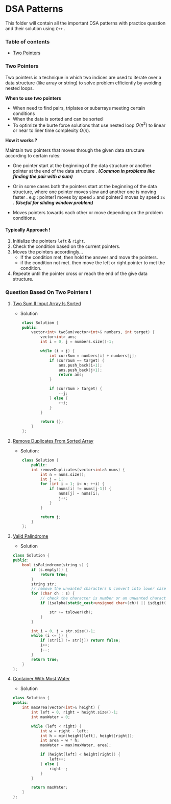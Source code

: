 # DSA Patterns  
This folder will contain all the important DSA patterns with practice question and their solution using `C++` . 

### Table of contents  

-   [Two Pointers](#two-pointers)


### Two Pointers  

Two pointers is a technique in which two indices are used to iterate over a data structure (like array or string) to solve problem efficiently by avoiding nested loops.  

**When to use two pointers**  
-   When need to find pairs, triplates or subarrays meeting certain conditions
-   When the data is sorted and can be sorted
-   To optimize the burte force solutions that use nested loop $O(n^2)$ to linear or near to liner time complexity $O(n)$.  

**How it works ?**  

Maintain two pointers that moves through the given data structure according to certain rules: 
-   One pointer start at the beginning of the data structure or another pointer at the end of the data structure . **_(Common in problems like finding the pair with a sum)_**  
-   Or in some cases both the pointers start at the beginning of the data structure, where one pointer moves slow and another one is moving faster . e.g : pointer1 moves by speed `x` and pointer2 moves by speed `2x` . ***(Useful for sliding window problem)***  

-   Moves pointers towards each other or move depending on the problem conditions.  

#### Typically Approach !  
1. Initialize the pointers `left` & `right`.
2. Check the condition based on the current pointers.
3. Moves the pointers accordingly...
    * If the condition met, then hold the answer and move the pointers.
    * if the condition not met. then move the left or right pointer to met the condition.  
4. Repeate until the pointer cross or reach the end of the give data structure.  

### Question Based On Two Pointers !

1. [Two Sum II Input Array Is Sorted](https://leetcode.com/problems/two-sum-ii-input-array-is-sorted/description/)  
    * Solution
    ```cpp
        class Solution {
        public:
            vector<int> twoSum(vector<int>& numbers, int target) {
                vector<int> ans;
                int i = 0, j = numbers.size()-1;

                while (i < j) {
                    int currSum = numbers[i] + numbers[j];
                    if (currSum == target) {
                        ans.push_back(i+1);
                        ans.push_back(j+1);
                        return ans;
                    }

                    if (currSum > target) {
                        --j;
                    } else {
                        ++i;
                    }
                }

                return {};
            }
        };
    ```
2. [Remove Duplicates From Sorted Array](https://leetcode.com/problems/remove-duplicates-from-sorted-array/description/)
    * Solution:
    ```cpp
        class Solution {
            public:
            int removeDuplicates(vector<int>& nums) {
                int n = nums.size();
                int j = 1;
                for (int i = 1; i< n; ++i) {
                    if (nums[i] != nums[j-1]) {
                        nums[j] = nums[i];
                        j++;
                    }
                }

                return j;
            }
        };
    ```  

3. [Valid Palindrome](https://leetcode.com/problems/valid-palindrome/)
    * Solution
    ```cpp
    class Solution {
    public:
        bool isPalindrome(string s) {
            if (s.empty()) {
                return true;
            }
            string str;
            // remove the unwanted characters & convert into lower case
            for (char ch : s) {
                // check the character is number or an unwanted character
                if (isalpha(static_cast<unsigned char>(ch)) || isdigit(static_cast<unsigned char>(ch))) {

                    str += tolower(ch);
                }
            }

            int i = 0, j = str.size()-1;
            while (i <= j) {
                if (str[i] != str[j]) return false;
                i++;
                j--;
            }
            return true;
        }
    };
    ```  

4. [Container With Most Water](https://leetcode.com/problems/container-with-most-water/description/)
    * Solution
    ```cpp
    class Solution {
    public:
        int maxArea(vector<int>& height) {
            int left = 0, right = height.size()-1;
            int maxWater = 0;

            while (left < right) {
                int w = right - left;
                int h = min(height[left], height[right]);
                int area = w * h;
                maxWater = max(maxWater, area);

                if (height[left] < height[right]) {
                    left++;
                } else {
                    right--;
                }
            }

            return maxWater;
        }
    };
    ```

